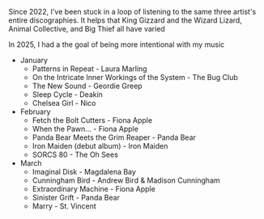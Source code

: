 Since 2022, I've been stuck in a loop of listening to the same three artist's entire discographies. It helps that King Gizzard and the Wizard Lizard, Animal Collective, and Big Thief all have varied 


In 2025, I had a the goal of being more intentional with my music



- January
	- Patterns in Repeat - Laura Marling
	- On the Intricate Inner Workings of the System - The Bug Club
	- The New Sound - Geordie Greep
	- Sleep Cycle - Deakin
	- Chelsea Girl - Nico
- February
	- Fetch the Bolt Cutters - Fiona Apple
	- When the Pawn... - Fiona Apple
	- Panda Bear Meets the Grim Reaper - Panda Bear
	- Iron Maiden (debut album) - Iron Maiden
	- SORCS 80 - The Oh Sees
- March
	- Imaginal Disk - Magdalena Bay
	- Cunningham Bird - Andrew Bird & Madison Cunningham
	- Extraordinary Machine - Fiona Apple
	- Sinister Grift - Panda Bear
	- Marry - St. Vincent